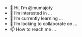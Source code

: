 - 👋 Hi, I’m @mumajoty
- 👀 I’m interested in ...
- 🌱 I’m currently learning ...
- 💞️ I’m looking to collaborate on ...
- 📫 How to reach me ...

<!---
mumajoty/mumajoty is a ✨ special ✨ repository because its `README.md` (this file) appears on your GitHub profile.
You can click the Preview link to take a look at your changes.
--->
